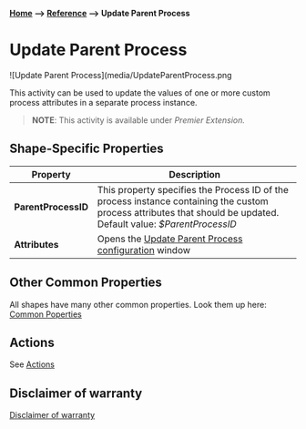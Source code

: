 __[Home](/) --> [Reference](/ref) --> Update Parent Process__

# Update Parent Process

![Update Parent Process](media/UpdateParentProcess.png

This activity can be used to update the values of one or more custom process attributes in a separate process instance.

> __NOTE__: This activity is available under  *Premier Extension.*


## Shape-Specific Properties

| Property | Description |
| -------- | ----------- |
| __ParentProcessID__ | This property specifies the Process ID of the process instance containing the custom process attributes that should be updated.<br/>Default value: *$ParentProcessID* |
| __Attributes__ | Opens the [Update Parent Process configuration](common/UpdateParentProcessConfiguration.md) window |


## Other Common Properties
All shapes have many other common properties. Look them up here: [Common Poperties](common/README.md)

## Actions
See [Actions](common/Actions.md)

## Disclaimer of warranty

[Disclaimer of warranty](../guides/common/DisclaimerOfWarranty.md)